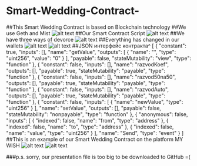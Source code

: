 # Smart-Wedding-Contract-
##This Smart Wedding Contract is based on Blockchain technology
##We use Geth and Mist 
![alt text](https://sun1-3.userapi.com/c840435/v840435912/79a21/YGW-CamhKy4.jpg)
##Our Smart Contract Script
![alt text](https://sun1-2.userapi.com/c840435/v840435912/79a13/rPqq0OMfszQ.jpg)
##We have three ways of devorce
![alt text](https://sun1-2.userapi.com/c840435/v840435912/79a2b/y46JKYe42Os.jpg)
##Everything has changed in our wallets 
![alt text](https://sun1-3.userapi.com/c840435/v840435912/79a35/eMoYd2nYsI4.jpg)
![alt text](https://sun9-8.userapi.com/c840435/v840435221/77060/XimkXfrl24A.jpg)
##JSON интерфейс контракта^
[ { "constant": true, "inputs": [], "name": "getValue", "outputs": [ { "name": "", "type": "uint256", "value": "0" } ], "payable": false, "stateMutability": "view", "type": "function" }, { "constant": false, "inputs": [], "name": "razvodKoef", "outputs": [], "payable": true, "stateMutability": "payable", "type": "function" }, { "constant": false, "inputs": [], "name": "razvod50na50", "outputs": [], "payable": true, "stateMutability": "payable", "type": "function" }, { "constant": false, "inputs": [], "name": "razvodAuto", "outputs": [], "payable": true, "stateMutability": "payable", "type": "function" }, { "constant": false, "inputs": [ { "name": "newValue", "type": "uint256" } ], "name": "setValue", "outputs": [], "payable": false, "stateMutability": "nonpayable", "type": "function" }, { "anonymous": false, "inputs": [ { "indexed": false, "name": "from", "type": "address" }, { "indexed": false, "name": "to", "type": "address" }, { "indexed": false, "name": "value", "type": "uint256" } ], "name": "Send", "type": "event" } ]
##This is an example of our Smart Wedding Contract on the platform MY WISH
![alt text](https://sun9-2.userapi.com/c840435/v840435912/79a64/avyDsvZ55HA.jpg)
![alt text](https://sun9-8.userapi.com/c840435/v840435912/79a6e/hKEn79nydEU.jpg)

###p.s.  sorry, our presentation file is too big to be downloaded to GitHub =(
